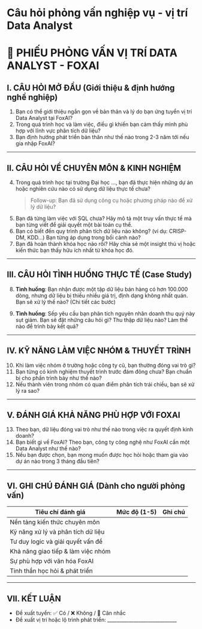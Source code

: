 # Câu hỏi phỏng vấn nghiệp vụ - vị trí Data Analyst

# 📝 PHIẾU PHỎNG VẤN VỊ TRÍ DATA ANALYST - FOXAI

## I. CÂU HỎI MỞ ĐẦU (Giới thiệu & định hướng nghề nghiệp)

1. Bạn có thể giới thiệu ngắn gọn về bản thân và lý do bạn ứng tuyển vị trí Data Analyst tại FoxAI?
2. Trong quá trình học và làm việc, điều gì khiến bạn cảm thấy mình phù hợp với lĩnh vực phân tích dữ liệu?
3. Bạn định hướng phát triển bản thân như thế nào trong 2-3 năm tới nếu gia nhập FoxAI?

---

## II. CÂU HỎI VỀ CHUYÊN MÔN & KINH NGHIỆM

4. Trong quá trình học tại trường Đại học ..., bạn đã thực hiện những dự án hoặc nghiên cứu nào có sử dụng dữ liệu thực tế chưa?  
   > Follow-up: Bạn đã sử dụng công cụ hoặc phương pháp nào để xử lý dữ liệu?
5. Bạn đã từng làm việc với SQL chưa? Hãy mô tả một truy vấn thực tế mà bạn từng viết để giải quyết một bài toán cụ thể.
6. Bạn có biết đến quy trình phân tích dữ liệu nào không? (ví dụ: CRISP-DM, KDD...) Bạn từng áp dụng trong bối cảnh nào?
7. Bạn đã hoàn thành khóa học nào rồi? Hãy chia sẻ một insight thú vị hoặc kiến thức bạn thấy hữu ích nhất từ khóa học đó.

---

## III. CÂU HỎI TÌNH HUỐNG THỰC TẾ (Case Study)

8. **Tình huống**: Bạn nhận được một tập dữ liệu bán hàng có hơn 100.000 dòng, nhưng dữ liệu bị thiếu nhiều giá trị, định dạng không nhất quán.  
   Bạn sẽ xử lý thế nào? (Chi tiết các bước)

9. **Tình huống**: Sếp yêu cầu bạn phân tích nguyên nhân doanh thu quý này sụt giảm. Bạn sẽ đặt những câu hỏi gì? Thu thập dữ liệu nào? Làm thế nào để trình bày kết quả?

---

## IV. KỸ NĂNG LÀM VIỆC NHÓM & THUYẾT TRÌNH

10. Khi làm việc nhóm ở trường hoặc công ty cũ, bạn thường đóng vai trò gì?
11. Bạn từng có kinh nghiệm thuyết trình trước đám đông chưa? Bạn chuẩn bị cho phần trình bày như thế nào?
12. Nếu thành viên trong nhóm có quan điểm phân tích trái chiều, bạn sẽ xử lý ra sao?

---

## V. ĐÁNH GIÁ KHẢ NĂNG PHÙ HỢP VỚI FOXAI

13. Theo bạn, dữ liệu đóng vai trò như thế nào trong việc ra quyết định kinh doanh?
14. Bạn biết gì về FoxAI? Theo bạn, công ty công nghệ như FoxAI cần một Data Analyst như thế nào?
15. Nếu bạn được chọn, bạn mong muốn được học hỏi hoặc tham gia vào dự án nào trong 3 tháng đầu tiên?

---

## VI. GHI CHÚ ĐÁNH GIÁ (Dành cho người phỏng vấn)

| Tiêu chí đánh giá                     | Mức độ (1-5) | Ghi chú                                  |
|--------------------------------------|--------------|-------------------------------------------|
| Nền tảng kiến thức chuyên môn        |              |                                           |
| Kỹ năng xử lý và phân tích dữ liệu   |              |                                           |
| Tư duy logic và giải quyết vấn đề    |              |                                           |
| Khả năng giao tiếp & làm việc nhóm   |              |                                           |
| Sự phù hợp với văn hóa FoxAI         |              |                                           |
| Tinh thần học hỏi & phát triển       |              |                                           |

---

## VII. KẾT LUẬN

- Đề xuất tuyển: ✅ Có / ❌ Không / 🤔 Cân nhắc
- Đề xuất vị trí hoặc lộ trình phát triển: _____________________________
